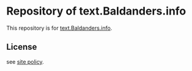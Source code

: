 # Repository of text.Baldanders.info

This repository is for [text.Baldanders.info].

[text.Baldanders.info]: https://text.baldanders.info/ "text.Baldanders.info"

## License

see [site policy](https://text.baldanders.info/site-policy/).
